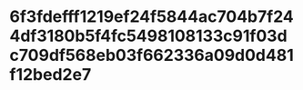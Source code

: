 # 6f3fdefff1219ef24f5844ac704b7f244df3180b5f4fc5498108133c91f03dc709df568eb03f662336a09d0d481f12bed2e7